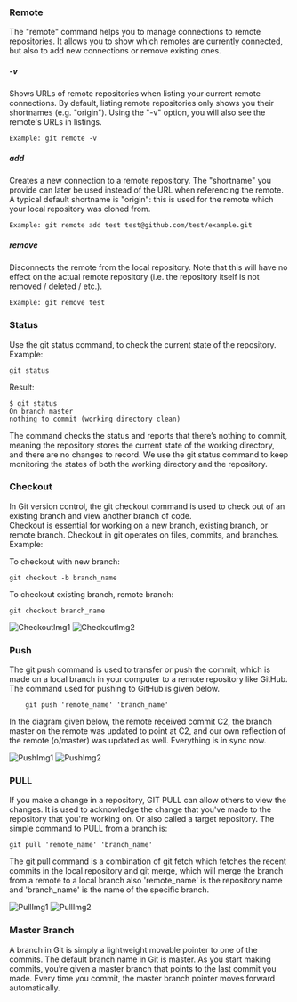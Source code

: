 ### Remote
 The "remote" command helps you to manage connections to remote repositories.
 It allows you to show which remotes are currently connected, but also to add new connections or remove existing ones.
 
 ##### -v
 Shows URLs of remote repositories when listing your current remote connections. 
 By default, listing remote repositories only shows you their shortnames (e.g. "origin"). 
 Using the "-v" option, you will also see the remote's URLs in listings.
 
    Example: git remote -v
 
 ##### add <shortname> <url>
 
 Creates a new connection to a remote repository.
 The "shortname" you provide can later be used instead of the URL when referencing the remote. 
 A typical default shortname is "origin": this is used for the remote which your local repository was cloned from.
 
    Example: git remote add test test@github.com/test/example.git
 
 ##### remove <name>
 Disconnects the remote from the local repository. 
 Note that this will have no effect on the actual remote repository (i.e. the repository itself is not removed / deleted / etc.).
 
    Example: git remove test 

### Status
Use the git status command, to check the current state of the repository.
Example:

    git status

Result:

    $ git status
    On branch master
    nothing to commit (working directory clean)
    
The command checks the status and reports that there’s nothing to commit, meaning the repository stores the current state of the working directory, and there are no changes to record.
We use the git status command to keep monitoring the states of both the working directory and the repository.

### Checkout
In Git version control, the git checkout command is used to check out of an existing branch and view another branch of code.  
Checkout is essential for working on a new branch, existing branch, or remote branch. 
Checkout in git operates on files, commits, and branches.
Example:

To checkout with new branch:

    git checkout -b branch_name
    
To checkout existing branch, remote branch:

    git checkout branch_name
    
![CheckoutImg1](images/Picture11.png) ![CheckoutImg2](images/Picture12.png)

### Push
The git push command is used to transfer or push the commit, which is made on a local branch in your computer to a remote repository like GitHub. 
The command used for pushing to GitHub is given below.

        git push 'remote_name' 'branch_name'
        
In the diagram given below, the remote received commit C2, the branch master on the remote was updated to point at C2, and our own reflection of the remote (o/master) was updated as well. 
Everything is in sync now.

![PushImg1](images/Picture13.png) ![PushImg2](images/Picture14.png)

### PULL 
If you make a change in a repository, GIT PULL can allow others to view the changes. 
It is used to acknowledge the change that you've made to the repository that you're working on. Or also called a target repository.
The simple command to PULL from a branch is:

    git pull 'remote_name' 'branch_name'
    
The git pull command is a combination of git fetch which fetches the recent commits in the local repository and git merge, which will merge the branch from a remote to a local branch also 'remote_name' is the repository name and 'branch_name' is the name of the specific branch.

![PullImg1](images/Picture15.png) ![PullImg2](images/Picture16.png)

### Master Branch

A branch in Git is simply a lightweight movable pointer to one of the commits. 
The default branch name in Git is master. As you start making commits, you’re given a master branch that points to the last commit you made. 
Every time you commit, the master branch pointer moves forward automatically.


